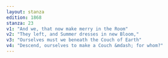 ```yaml
---
layout: stanza
edition: 1868
stanza: 23
v1: "And we, that now make merry in the Room"
v2: "They left, and Summer dresses in new Bloom,"
v3: "Ourselves must we beneath the Couch of Earth"
v4: "Descend, ourselves to make a Couch &mdash; for whom?"
---
```


